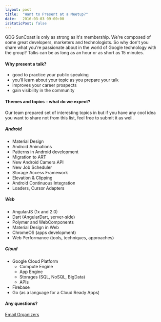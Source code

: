 ```yaml
---
layout: post
title:  "Want to Present at a Meetup?"
date:   2016-03-03 09:00:00
isStaticPost: false
---
```

GDG SunCoast is only as strong as it's membership. We're composed of some great developers, marketers and technologists. So why don't you share what you're passionate about in the world of Google technology with the group? Talks can be as long as an hour or as short as 15 minutes.

#### Why present a talk?

* good to practice your public speaking
* you'll learn about your topic as you prepare your talk
* improves your career prospects
* gain visibility in the community

#### Themes and topics – what do we expect?
Our team prepared set of interesting topics in but if you have any cool idea you want to share not from this list, feel free to submit it as well.

##### Android

* Material Design
* Android Animations
* Patterns in Android development
* Migration to ART
* New Android Camera API
* New Job Scheduler
* Storage Access Framework
* Elevation & Clipping
* Android Continuous Integration
* Loaders, Cursor Adapters

##### Web

* AngularJS (1x and 2.0)
* Dart (AngularDart, server-side)
* Polymer and WebComponents
* Material Design in Web
* ChromeOS (apps development)
* Web Performance (tools, techniques, approaches)


##### Cloud

* Google Cloud Platform
  * Compute Engine
  * App Engine
  * Storages (SQL, NoSQL, BigData)
  * APIs
* Firebase
* Go (as a language for a Cloud Ready Apps)


#### Any questions?
[Email Organizers](mailto:steve@scgtug.org)
